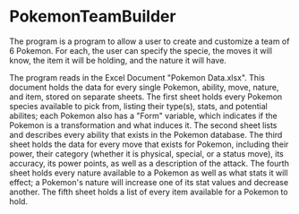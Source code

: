 # PokemonTeamBuilder
The program is a program to allow a user to create and customize a team of 6 Pokemon. For each, the user can specify the specie, the moves it will know, the item it will be holding, and the nature it will have.

The program reads in the Excel Document "Pokemon Data.xlsx". This document holds the data for every single Pokemon, ability, move, nature, and item, stored on separate sheets. The first sheet holds every Pokemon species available to pick from, listing their type(s), stats, and potential abilites; each Pokemon also has a "Form" variable, which indicates if the Pokemon is a transformation and what induces it. The second sheet lists and describes every ability that exists in the Pokemon database. The third sheet holds the data for every move that exists for Pokemon, including their power, their category (whether it is physical, special, or a status move), its accuracy, its power points, as well as a description of the attack. The fourth sheet holds every nature available to a Pokemon as well as what stats it will effect; a Pokemon's nature will increase one of its stat values and decrease another. The fifth sheet holds a list of every item available for a Pokemon to hold. 
